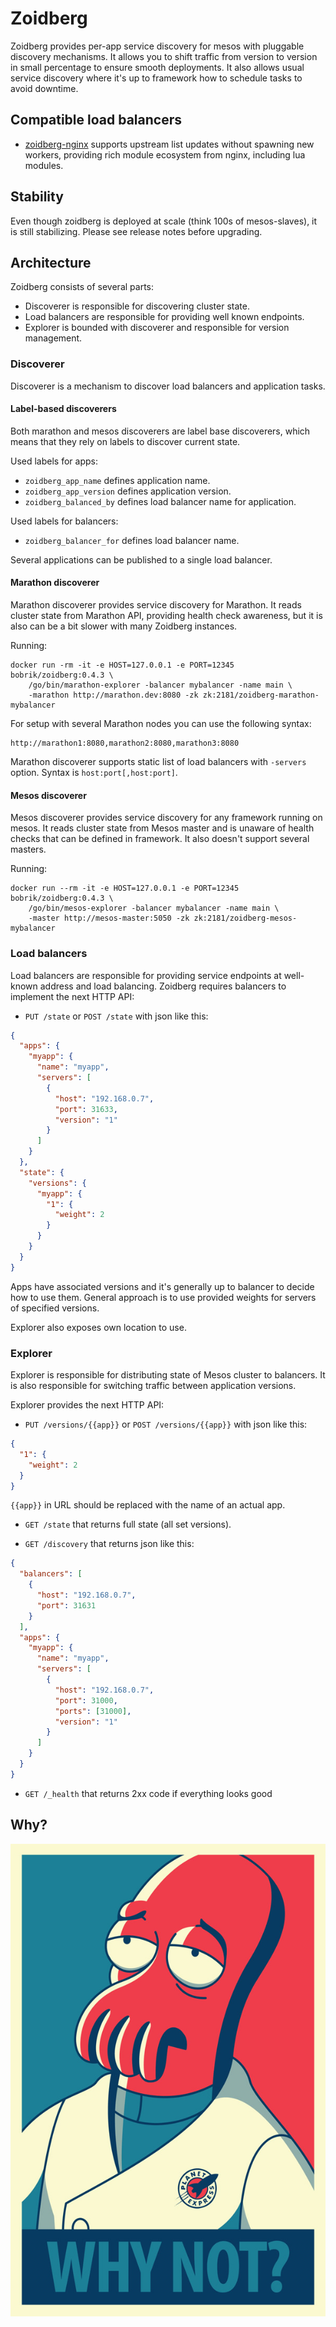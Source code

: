 # Zoidberg

Zoidberg provides per-app service discovery for mesos with pluggable
discovery mechanisms. It allows you to shift traffic from version
to version in small percentage to ensure smooth deployments. It also
allows usual service discovery where it's up to framework how to
schedule tasks to avoid downtime.

## Compatible load balancers

* [zoidberg-nginx](https://github.com/bobrik/zoidberg-nginx)
supports upstream list updates without spawning new workers,
providing rich module ecosystem from nginx, including lua modules.

## Stability

Even though zoidberg is deployed at scale (think 100s of mesos-slaves),
it is still stabilizing. Please see release notes before upgrading.

## Architecture

Zoidberg consists of several parts:

* Discoverer is responsible for discovering cluster state.
* Load balancers are responsible for providing well known endpoints.
* Explorer is bounded with discoverer and responsible for version management.

### Discoverer

Discoverer is a mechanism to discover load balancers and application tasks.

#### Label-based discoverers

Both marathon and mesos discoverers are label base discoverers, which means
that they rely on labels to discover current state.

Used labels for apps:

* `zoidberg_app_name` defines application name.
* `zoidberg_app_version` defines application version.
* `zoidberg_balanced_by` defines load balancer name for application.

Used labels for balancers:

* `zoidberg_balancer_for` defines load balancer name.

Several applications can be published to a single load balancer.

#### Marathon discoverer

Marathon discoverer provides service discovery for Marathon.
It reads cluster state from Marathon API, providing health check
awareness, but it is also can be a bit slower with many Zoidberg instances.

Running:

```
docker run -rm -it -e HOST=127.0.0.1 -e PORT=12345 bobrik/zoidberg:0.4.3 \
    /go/bin/marathon-explorer -balancer mybalancer -name main \
    -marathon http://marathon.dev:8080 -zk zk:2181/zoidberg-marathon-mybalancer
```

For setup with several Marathon nodes you can use the following syntax:

```
http://marathon1:8080,marathon2:8080,marathon3:8080
```

Marathon discoverer supports static list of load balancers with `-servers`
option. Syntax is `host:port[,host:port]`.

#### Mesos discoverer

Mesos discoverer provides service discovery for any framework running on mesos.
It reads cluster state from Mesos master and is unaware of health checks
that can be defined in framework. It also doesn't support several masters.

Running:

```
docker run --rm -it -e HOST=127.0.0.1 -e PORT=12345 bobrik/zoidberg:0.4.3 \
    /go/bin/mesos-explorer -balancer mybalancer -name main \
    -master http://mesos-master:5050 -zk zk:2181/zoidberg-mesos-mybalancer
```

### Load balancers

Load balancers are responsible for providing service endpoints at well-known
address and load balancing. Zoidberg requires balancers to implement
the next HTTP API:

* `PUT /state` or `POST /state` with json like this:

```json
{
  "apps": {
    "myapp": {
      "name": "myapp",
      "servers": [
        {
          "host": "192.168.0.7",
          "port": 31633,
          "version": "1"
        }
      ]
    }
  },
  "state": {
    "versions": {
      "myapp": {
        "1": {
          "weight": 2
        }
      }
    }
  }
}
```

Apps have associated versions and it's generally up to balancer to decide
how to use them. General approach is to use provided weights for servers
of specified versions.

Explorer also exposes own location to use.

### Explorer

Explorer is responsible for distributing state of Mesos cluster to balancers.
It is also responsible for switching traffic between application versions.

Explorer provides the next HTTP API:

* `PUT /versions/{{app}}` or `POST /versions/{{app}}` with json like this:

```json
{
  "1": {
    "weight": 2
  }
}
```

`{{app}}` in URL should be replaced with the name of an actual app.

* `GET /state` that returns full state (all set versions).

* `GET /discovery` that returns json like this:

```json
{
  "balancers": [
    {
      "host": "192.168.0.7",
      "port": 31631
    }
  ],
  "apps": {
    "myapp": {
      "name": "myapp",
      "servers": [
        {
          "host": "192.168.0.7",
          "port": 31000,
          "ports": [31000],
          "version": "1"
        }
      ]
    }
  }
}
```

* `GET /_health` that returns 2xx code if everything looks good

## Why?

![zoidberg](zoidberg.jpg)
